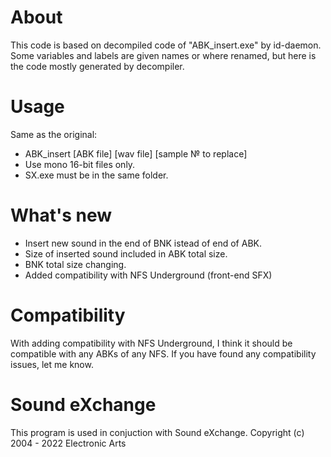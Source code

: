 # About
This code is based on decompiled code of "ABK_insert.exe" by id-daemon.
Some variables and labels are given names or where renamed, but here is the code mostly generated by decompiler.

# Usage
Same as the original:
- ABK_insert [ABK file] [wav file] [sample № to replace]
- Use mono 16-bit files only.
- SX.exe must be in the same folder.

# What's new
- Insert new sound in the end of BNK istead of end of ABK.
- Size of inserted sound included in ABK total size.
- BNK total size changing.
- Added compatibility with NFS Underground (front-end SFX)

# Compatibility
With adding compatibility with NFS Underground, I think it should be compatible with any ABKs of any NFS.
If you have found any compatibility issues, let me know.

# Sound eXchange
This program is used in conjuction with Sound eXchange. 
Copyright (c) 2004 - 2022 Electronic Arts
